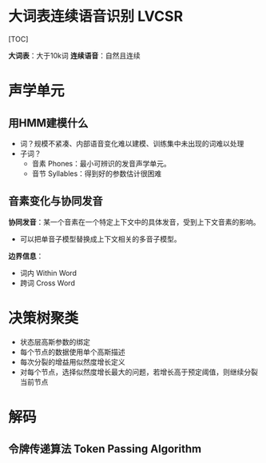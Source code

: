 # 大词表连续语音识别 LVCSR
[TOC]

**大词表**：大于10k词
**连续语音**：自然且连续

# 声学单元

## 用HMM建模什么
- 词？规模不紧凑、内部语音变化难以建模、训练集中未出现的词难以处理
- 子词？
  - 音素 Phones：最小可辨识的发音声学单元。
  - 音节 Syllables：得到好的参数估计很困难

## 音素变化与协同发音
**协同发音**：某一个音素在一个特定上下文中的具体发音，受到上下文音素的影响。
- 可以把单音子模型替换成上下文相关的多音子模型。

**边界信息**：
- 词内 Within Word
- 跨词 Cross Word

# 决策树聚类
- 状态层高斯参数的绑定
- 每个节点的数据使用单个高斯描述
- 每次分裂的增益用似然度增长定义
- 对每个节点，选择似然度增长最大的问题，若增长高于预定阈值，则继续分裂当前节点

# 解码
## 令牌传递算法 Token Passing Algorithm